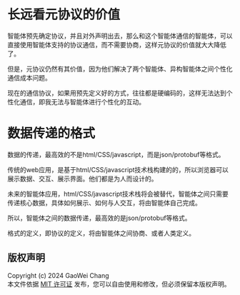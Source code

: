 
# 长远看元协议的价值

智能体预先确定协议，并且对外声明出去，那么和这个智能体通信的智能体，可以直接使用智能体支持的协议通信，而不需要协商，这样元协议的价值就大大降低了。

但是，元协议仍然有其价值，因为他们解决了两个智能体、异构智能体之间个性化通信成本问题。

现在的通信协议，如果用预先定义好的方式，往往都是硬编码的，这样无法达到个性化通信，即我无法与智能体进行个性化的互动。

# 数据传递的格式

数据的传递，最高效的不是html/CSS/javascript，而是json/protobuf等格式。

传统的web应用，是基于html/CSS/javascript技术栈构建的的，所以浏览器可以展示数据、交互、展示界面。他们都是为人而设计的。

未来的智能体应用，html/CSS/javascript技术栈将会被替代，智能体之间只需要传递核心数据，具体如何展示、如何与人交互，将由智能体自己完成。

所以，智能体之间的数据传递，最高效的是json/protobuf等格式。

格式的定义，即协议的定义，将由智能体之间协商、或者人类定义。







## 版权声明  
Copyright (c) 2024 GaoWei Chang  
本文件依据 [MIT 许可证](./LICENSE) 发布，您可以自由使用和修改，但必须保留本版权声明。  

